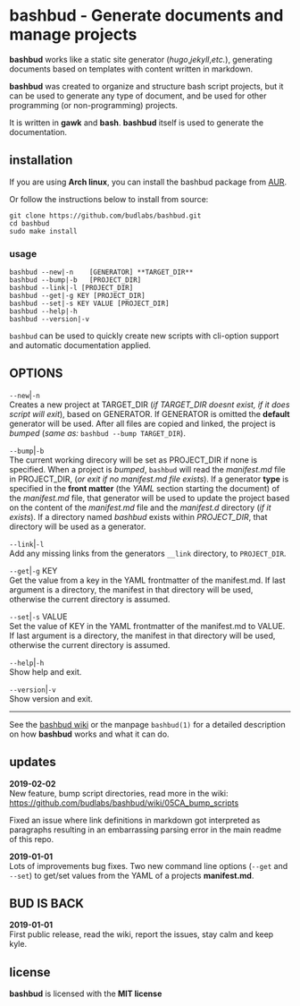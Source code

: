 # bashbud - Generate documents and manage projects 

**bashbud** works like a static site generator
(*hugo*,*jekyll*,*etc.*), generating documents based on
templates with content written in markdown.  

**bashbud** was created to organize and structure bash
script projects, but it can be used to generate any type of
document, and be used for other programming (or
non-programming) projects.

It is written in **gawk** and **bash**. **bashbud** itself
is used to generate the documentation.

## installation

If you are using **Arch linux**, you can install the
bashbud package from [AUR].  

Or follow the instructions below to install from source:  

```text
git clone https://github.com/budlabs/bashbud.git
cd bashbud
sudo make install
```


### usage

```text
bashbud --new|-n    [GENERATOR] **TARGET_DIR**
bashbud --bump|-b   [PROJECT_DIR]
bashbud --link|-l [PROJECT_DIR]
bashbud --get|-g KEY [PROJECT_DIR]
bashbud --set|-s KEY VALUE [PROJECT_DIR]
bashbud --help|-h
bashbud --version|-v
```

`bashbud` can be used to quickly create new scripts with
cli-option support and automatic documentation applied.


OPTIONS
-------

`--new`|`-n`  
Creates a new project at TARGET_DIR (*if TARGET_DIR doesnt
exist, if it does script will exit*), based on GENERATOR. If
GENERATOR is omitted the **default** generator will be used.
After all files are copied and linked, the project is
*bumped* (*same as:* `bashbud --bump TARGET_DIR`).

`--bump`|`-b`  
The current working direcory will be set as PROJECT_DIR if
none is specified. When a project is *bumped*,  `bashbud`
will read the *manifest.md* file in PROJECT_DIR, (*or exit
if no manifest.md file exists*). If a generator **type** is
specified in the **front matter**  (the *YAML* section
starting the document) of the *manifest.md* file, that
generator will be used to update the project based on the
content of the *manifest.md* file and the *manifest.d*
directory (*if it exists*). If a directory named *bashbud*
exists within *PROJECT_DIR*, that directory will be used as
a generator.

`--link`|`-l`  
Add any missing links from the generators `__link`
directory, to `PROJECT_DIR`.

`--get`|`-g` KEY  
Get the value from a key in the YAML frontmatter of the
manifest.md. If last argument is a directory, the manifest
in that directory will be used, otherwise the current
directory is assumed.

`--set`|`-s` VALUE  
Set the value of KEY in the YAML frontmatter of the
manifest.md to VALUE. If last argument is a directory, the
manifest in that directory will be used, otherwise the
current directory is assumed.

`--help`|`-h`  
Show help and exit.

`--version`|`-v`  
Show version and exit.

---

See the [bashbud wiki] or the manpage `bashbud(1)` for a
detailed description on how **bashbud** works and what it
can do.

[bashbud wiki]: https://github.com/budRich/bashbud/wiki  
[AUR]: https://aur.archlinux.org/packages/bashbud


## updates

**2019-02-02**  
New feature, bump script directories, read more in the
wiki:
https://github.com/budlabs/bashbud/wiki/05CA_bump_scripts  


Fixed an issue where link definitions in markdown got
interpreted as paragraphs resulting in an embarrassing
parsing error in the main readme of this repo.


**2019-01-01**  
Lots of improvements bug fixes.  Two new command line
options (`--get` and `--set`)  to get/set values from the
YAML of a projects **manifest.md**.


## BUD IS BACK


**2019-01-01**  
First public release, read the wiki,  report the issues, 
stay calm and keep kyle.


## license

**bashbud** is licensed with the **MIT license**


